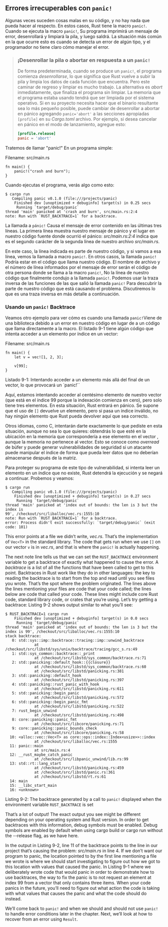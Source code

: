 ## Errores irrecuperables con `panic!`

Algunas veces suceden cosas malas en su código, y no hay nada que pueda hacer al respecto. En estos casos, Rust tiene
la macro `panic!`. Cuando se ejecuta la macro `panic!`, Su programa imprimirá un mensaje de error, desenrollará y 
limpiará la pila, y luego saldrá. La situación más común en la que ocurre esto es cuando se detecta un error de algún 
tipo, y el programador no tiene claro cómo manejar el error.

> ### ¡Desenrollar la pila o abortar en respuesta a un `panic!`
>
> De forma predeterminada, cuando se produce un `panic!`, el programa comienza *desenrollarse*, lo que significa que
Rust vuelve a subir la pila y limpia los datos de cada función que encuentra. Pero este caminar de regreso y limpiar 
es mucho trabajo. La alternativa es *abort* inmediatamente, que finaliza el programa sin limpiar. La memoria que el 
programa estaba usando tendrá que ser limpiada por el sistema operativo. Si en su proyecto necesita hacer que el binario
resultante sea lo más pequeño posible, puede cambiar de desenrollar a abortar en pánico agregando `panic='abort'` a las
secciones apropiadas `[profile]` en su *Cargo.toml* archivo. Por ejemplo, si desea cancelar en pánico en el modo de 
lanzamiento, agregue esto:
>
> ```toml
> [profile.release]
> panic = 'abort'
> ```

Tratemos de llamar "panic!" En un programa simple:

<span class="filename">Filename: src/main.rs</span>

```rust,should_panic
fn main() {
    panic!("crash and burn");
}
```

Cuando ejecutas el programa, verás algo como esto:

```text
$ cargo run
   Compiling panic v0.1.0 (file:///projects/panic)
    Finished dev [unoptimized + debuginfo] target(s) in 0.25 secs
     Running `target/debug/panic`
thread 'main' panicked at 'crash and burn', src/main.rs:2:4
note: Run with `RUST_BACKTRACE=1` for a backtrace.
```

La llamada a `pánic!` Causa el mensaje de error contenido en las últimas tres líneas. La primera línea muestra nuestro
mensaje de pánico y el lugar en nuestro código fuente donde ocurrió el pánico: *src/main.rs:2:4* indica que es el 
segundo carácter de la segunda línea de nuestro archivo *src/main.rs*.

En este caso, la línea indicada es parte de nuestro código, y si vamos a esa línea, vemos la llamada a macro `panic!`.
En otros casos, la llamada `panic!` Podría estar en el código que llama nuestro código. El nombre de archivo y el 
número de línea informados por el mensaje de error serán el código de otra persona donde se llama a la macro `panic!`,
No la línea de nuestro código que finalmente condujo a la llamada `panic!`. Podemos usar la traza inversa de las 
funciones de las que salió la llamada `panic!` Para descubrir la parte de nuestro código que está causando el problema.
Discutiremos lo que es una traza inversa en más detalle a continuación.

### Usando un `panic!` Backtrace

Veamos otro ejemplo para ver cómo es cuando una llamada `panic!`Viene de una biblioteca debido a un error en nuestro 
código en lugar de a un código que llama directamente a la macro. El listado 9-1 tiene algún código que intenta acceder
a un elemento por índice en un vector:

<span class="filename">Filename: src/main.rs</span>

```rust,should_panic
fn main() {
    let v = vec![1, 2, 3];

    v[99];
}
```

<span class="caption">Listado 9-1: Intentando acceder a un elemento más allá del final de un vector, lo que provocará
un `panic!``</span>

Aquí, estamos intentando acceder al centésimo elemento de nuestro vector (que está en el índice 99 porque la indexación
comienza en cero), pero solo tiene tres elementos. En esta situación, Rust entrará en pánico. Se supone que el uso de 
`[]` devuelve un elemento, pero si pasa un índice inválido, no hay ningún elemento que Rust pueda devolver aquí que sea 
correcto.

Otros idiomas, como C, intentarán darte exactamente lo que pediste en esta situación, aunque no sea lo que quieres: 
obtendrás lo que esté en la ubicación en la memoria que correspondería a ese elemento en el vector , aunque la memoria
no pertenece al vector. Esto se conoce como *overread* de búfer y puede generar vulnerabilidades de seguridad si un
atacante puede manipular el índice de forma que pueda leer datos que no deberían almacenarse después de la matriz.

Para proteger su programa de este tipo de vulnerabilidad, si intenta leer un elemento en un índice que no existe, Rust
detendrá la ejecución y se negará a continuar. Probemos y veamos:

```text
$ cargo run
   Compiling panic v0.1.0 (file:///projects/panic)
    Finished dev [unoptimized + debuginfo] target(s) in 0.27 secs
     Running `target/debug/panic`
thread 'main' panicked at 'index out of bounds: the len is 3 but the index is
99', /checkout/src/liballoc/vec.rs:1555:10
note: Run with `RUST_BACKTRACE=1` for a backtrace.
error: Process didn't exit successfully: `target/debug/panic` (exit code: 101)
```

This error points at a file we didn’t write, *vec.rs*. That’s the
implementation of `Vec<T>` in the standard library. The code that gets run when
we use `[]` on our vector `v` is in *vec.rs*, and that is where the `panic!` is
actually happening.

The next note line tells us that we can set the `RUST_BACKTRACE` environment
variable to get a backtrace of exactly what happened to cause the error. A
*backtrace* is a list of all the functions that have been called to get to this
point. Backtraces in Rust work like they do in other languages: the key to
reading the backtrace is to start from the top and read until you see files you
wrote. That’s the spot where the problem originated. The lines above the lines
mentioning your files are code that your code called; the lines below are code
that called your code. These lines might include core Rust code, standard
library code, or crates that you’re using. Let’s try getting a backtrace:
Listing 9-2 shows output similar to what you’ll see:

```text
$ RUST_BACKTRACE=1 cargo run
    Finished dev [unoptimized + debuginfo] target(s) in 0.0 secs
     Running `target/debug/panic`
thread 'main' panicked at 'index out of bounds: the len is 3 but the index is 99', /checkout/src/liballoc/vec.rs:1555:10
stack backtrace:
   0: std::sys::imp::backtrace::tracing::imp::unwind_backtrace
             at /checkout/src/libstd/sys/unix/backtrace/tracing/gcc_s.rs:49
   1: std::sys_common::backtrace::_print
             at /checkout/src/libstd/sys_common/backtrace.rs:71
   2: std::panicking::default_hook::{{closure}}
             at /checkout/src/libstd/sys_common/backtrace.rs:60
             at /checkout/src/libstd/panicking.rs:381
   3: std::panicking::default_hook
             at /checkout/src/libstd/panicking.rs:397
   4: std::panicking::rust_panic_with_hook
             at /checkout/src/libstd/panicking.rs:611
   5: std::panicking::begin_panic
             at /checkout/src/libstd/panicking.rs:572
   6: std::panicking::begin_panic_fmt
             at /checkout/src/libstd/panicking.rs:522
   7: rust_begin_unwind
             at /checkout/src/libstd/panicking.rs:498
   8: core::panicking::panic_fmt
             at /checkout/src/libcore/panicking.rs:71
   9: core::panicking::panic_bounds_check
             at /checkout/src/libcore/panicking.rs:58
  10: <alloc::vec::Vec<T> as core::ops::index::Index<usize>>::index
             at /checkout/src/liballoc/vec.rs:1555
  11: panic::main
             at src/main.rs:4
  12: __rust_maybe_catch_panic
             at /checkout/src/libpanic_unwind/lib.rs:99
  13: std::rt::lang_start
             at /checkout/src/libstd/panicking.rs:459
             at /checkout/src/libstd/panic.rs:361
             at /checkout/src/libstd/rt.rs:61
  14: main
  15: __libc_start_main
  16: <unknown>
```

<span class="caption">Listing 9-2: The backtrace generated by a call to
`panic!` displayed when the environment variable `RUST_BACKTRACE` is set</span>

That’s a lot of output! The exact output you see might be different depending
on your operating system and Rust version. In order to get backtraces with this
information, debug symbols must be enabled. Debug symbols are enabled by
default when using cargo build or cargo run without the --release flag, as we
have here.

In the output in Listing 9-2, line 11 of the backtrace points to the line in
our project that’s causing the problem: *src/main.rs* in line 4. If we don’t
want our program to panic, the location pointed to by the first line mentioning
a file we wrote is where we should start investigating to figure out how we got
to this location with values that caused the panic. In Listing 9-1 where we
deliberately wrote code that would panic in order to demonstrate how to use
backtraces, the way to fix the panic is to not request an element at index 99
from a vector that only contains three items. When your code panics in the
future, you’ll need to figure out what action the code is taking with what
values that causes the panic and what the code should do instead.

We’ll come back to `panic!` and when we should and should not use `panic!` to
handle error conditions later in the chapter. Next, we’ll look at how to
recover from an error using `Result`.

